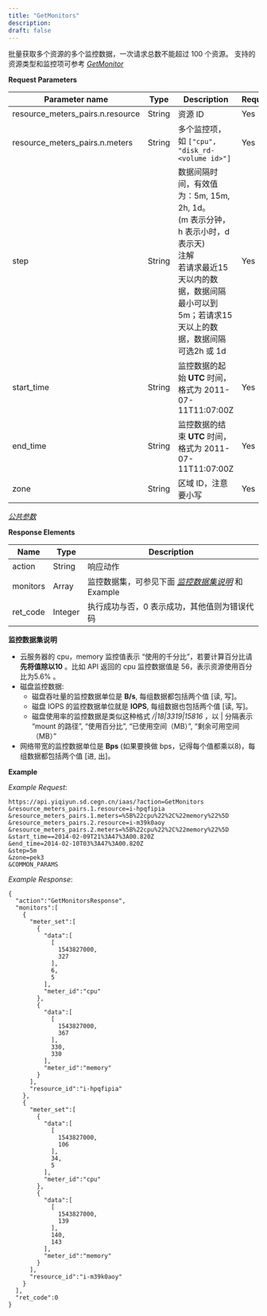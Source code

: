 ```yaml
---
title: "GetMonitors"
description: 
draft: false
---
```




批量获取多个资源的多个监控数据，一次请求总数不能超过 100 个资源。
支持的资源类型和监控项可参考 [_GetMonitor_](../get_monitor/)


**Request Parameters**

| Parameter name | Type | Description | Required |
| --- | --- | --- | --- |
| resource_meters_pairs.n.resource | String | 资源 ID | Yes |
| resource_meters_pairs.n.meters | String | 多个监控项，如 `["cpu", "disk_rd-<volume id>"]` | Yes |
| step | String | 数据间隔时间，有效值为：5m, 15m, 2h, 1d。<br/>(m 表示分钟，h 表示小时，d 表示天)<br/>注解<br/>若请求最近15天以内的数据，数据间隔最小可以到5m；若请求15天以上的数据，数据间隔可选2h 或 1d | Yes |
| start_time | String | 监控数据的起始 **UTC** 时间，格式为 2011-07-11T11:07:00Z | Yes |
| end_time | String | 监控数据的结束 **UTC** 时间，格式为 2011-07-11T11:07:00Z | Yes |
| zone | String | 区域 ID，注意要小写 | Yes |

[_公共参数_](../../../parameters/)

**Response Elements**

| Name | Type | Description |
| --- | --- | --- |
| action | String | 响应动作 |
| monitors | Array | 监控数据集，可参见下面 [_监控数据集说明_](#data-meaning) 和 Example |
| ret_code | Integer | 执行成功与否，0 表示成功，其他值则为错误代码 |

**监控数据集说明**
*   云服务器的 cpu，memory 监控值表示 “使用的千分比”，若要计算百分比请 **先将值除以10** 。比如 API 返回的 cpu 监控数据值是 56，表示资源使用百分比为5.6% 。
*   磁盘监控数据:
    *   磁盘吞吐量的监控数据单位是 **B/s**, 每组数据都包括两个值 [读, 写]。
    *   磁盘 IOPS 的监控数据单位就是 **IOPS**, 每组数据也包括两个值 [读, 写]。
    *   磁盘使用率的监控数据是类似这种格式 _/\|18\|3319\|15816_ ，以 \| 分隔表示 “mount 的路径”, “使用百分比”, “已使用空间（MB）”, “剩余可用空间（MB）”
*   网络带宽的监控数据单位是 **Bps** (如果要换做 bps，记得每个值都乘以8)，每组数据都包括两个值 [进, 出]。


**Example**

_Example Request_:

```
https://api.yiqiyun.sd.cegn.cn/iaas/?action=GetMonitors
&resource_meters_pairs.1.resource=i-hpqfipia
&resource_meters_pairs.1.meters=%5B%22cpu%22%2C%22memory%22%5D
&resource_meters_pairs.2.resource=i-m39k0aoy
&resource_meters_pairs.2.meters=%5B%22cpu%22%2C%22memory%22%5D
&start_time==2014-02-09T21%3A47%3A00.820Z
&end_time=2014-02-10T03%3A47%3A00.820Z
&step=5m
&zone=pek3
&COMMON_PARAMS
```

_Example Response_:

```
{
  "action":"GetMonitorsResponse",
  "monitors":[
    {
      "meter_set":[
        {
          "data":[
            [
              1543827000,
              327
            ],
            6,
            5
          ],
          "meter_id":"cpu"
        },
        {
          "data":[
            [
              1543827000,
              367
            ],
            330,
            330
          ],
          "meter_id":"memory"
        }
      ],
      "resource_id":"i-hpqfipia"
    },
    {
      "meter_set":[
        {
          "data":[
            [
              1543827000,
              106
            ],
            34,
            5
          ],
          "meter_id":"cpu"
        },
        {
          "data":[
            [
              1543827000,
              139
            ],
            140,
            143
          ],
          "meter_id":"memory"
        }
      ],
      "resource_id":"i-m39k0aoy"
    }
  ],
  "ret_code":0
}
```
